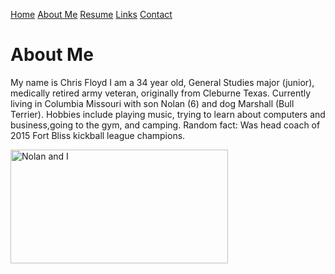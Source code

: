 [Home](https://github.com/chrisfloyd87/Midterm1000/blob/587cc19be7093a4b149aa515723b074a459391ed/README.md)  [About Me](https://github.com/chrisfloyd87/Midterm1000/blob/c3b9ff4b75677f0f020f8f22742d458198d5c55d/AboutMe.md) [Resume](https://github.com/chrisfloyd87/Midterm1000/blob/209204ddedb0f456f48d18f63598c1eb5a87211c/Resume) [Links](https://github.com/chrisfloyd87/Midterm1000/blob/0416287cf7b29425b4e370ca8c0cb6872e52aa80/links.md) [Contact](https://github.com/chrisfloyd87/Midterm1000/blob/821f166be2192c2ab0ebc9ce2d611fbd175d33ab/contact.md)

<!DOCTYPE html>
<html>
<body>

<h1>About Me</h1>
<p>My name is Chris Floyd I am a
34 year old, General Studies major (junior), medically retired army veteran, originally from Cleburne Texas.
Currently living in Columbia Missouri with son Nolan (6) and dog Marshall (Bull Terrier).
Hobbies include playing music, trying to learn about computers and business,going to the gym, and camping.
Random fact: Was head coach of 2015 Fort Bliss kickball league champions. </p>

  <img src="https://github.com/chrisfloyd87/Midterm1000/blob/3afd29b54aadea8455056f8874b3886ed71fec79/67539740_10162117958985125_7550318568089321472_o.jpg" alt="Nolan and I" style="width:348px;height:182px;">
  
</body>
</html>
